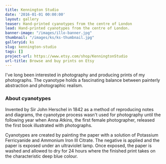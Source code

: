 ```yaml
---
title: Kennington Studio
date: '2016-01-01 00:00:00'
layout: gallery
teaser: Hand-printed cyanotypes from the centre of London
lead: Hand-printed cyanotypes from the centre of London.
banner-image: "/images/illo-banner.jpg"
thumbnail: "/images/ks/ks-thumbnail.jpg"
galleryid: ks
slug: kennington-studio
tags: []
project-url: https://www.etsy.com/shop/KenningtonStudio
url-title: Browse and buy prints on Etsy
---
```

I've long been interested in photography and producing prints of my photographs. 
The cyanotype holds a fascinating balance between painterly abstraction and photographic realism.

### About cyanotypes

Invented by Sir John Herschel in 1842 as a method of reproducing notes and diagrams, the cyanotype process wasn't used for photography until the following year when Anna Atkins, the first female photographer, released the first book illustrated with photographs.

Cyanotypes are created by painting the paper with a solution of Potassium Ferricyanide and Ammonium Iron III Citrate. The negative is applied and the paper is exposed under an ultraviolet lamp. Once exposed, the paper is washed and allowed to dry for 24 hours where the finished print takes on the characteristic deep blue colour.
